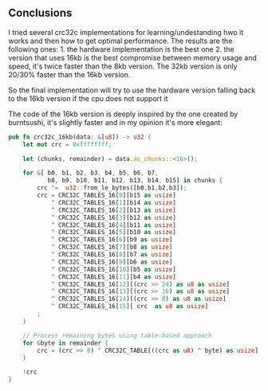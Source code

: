## Conclusions

I tried several crc32c implementations for learning/undestanding hwo it works and then how to get optimal performance.
The results are the following ones:
    1. the hardware implementation is the best one
    2. the version that uses 16kb is the best compromise between memory usage and speed, it's twice faster than the 8kb version. The 32kb version is only 20/30% faster than the 16kb version.

So the final implementation will try to use the hardware version falling back to the 16kb version if the cpu does not support it

The code of the 16kb version is deeply inspired by the one created by burntsushi, it's slightly faster and in my opinion it's more elegant:

```rust
pub fn crc32c_16kb(data: &[u8]) -> u32 {
    let mut crc = 0xffffffff;

    let (chunks, remainder) = data.as_chunks::<16>();

    for &[ b0, b1, b2, b3, b4, b5, b6, b7,
           b8, b9, b10, b11, b12, b13, b14, b15] in chunks {
        crc ^=  u32::from_le_bytes([b0,b1,b2,b3]);
        crc = CRC32C_TABLES_16[0][b15 as usize]
            ^ CRC32C_TABLES_16[1][b14 as usize]
            ^ CRC32C_TABLES_16[2][b13 as usize]
            ^ CRC32C_TABLES_16[3][b12 as usize]
            ^ CRC32C_TABLES_16[4][b11 as usize]
            ^ CRC32C_TABLES_16[5][b10 as usize]
            ^ CRC32C_TABLES_16[6][b9 as usize]
            ^ CRC32C_TABLES_16[7][b8 as usize]
            ^ CRC32C_TABLES_16[8][b7 as usize]
            ^ CRC32C_TABLES_16[9][b6 as usize]
            ^ CRC32C_TABLES_16[10][b5 as usize]
            ^ CRC32C_TABLES_16[11][b4 as usize]
            ^ CRC32C_TABLES_16[12][(crc >> 24) as u8 as usize]
            ^ CRC32C_TABLES_16[13][(crc >> 16) as u8 as usize]
            ^ CRC32C_TABLES_16[14][(crc >> 8) as u8 as usize]
            ^ CRC32C_TABLES_16[15][ crc  as u8 as usize]
        ;
    }

    // Process remaining bytes using table-based approach
    for &byte in remainder {
        crc = (crc >> 8) ^ CRC32C_TABLE[((crc as u8) ^ byte) as usize];
    }

    !crc
}
```